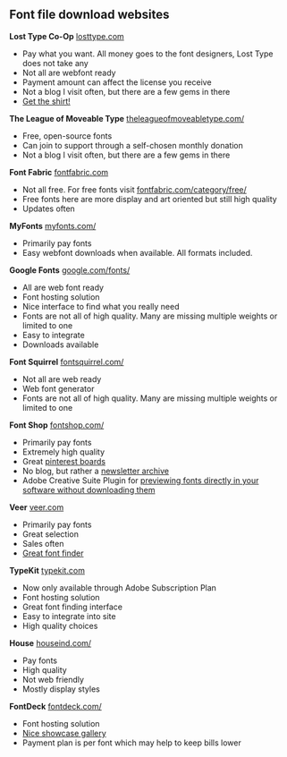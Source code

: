 Font file download websites
-------------------------

**Lost Type Co-Op**
[losttype.com](http://http://losttype.com)

* Pay what you want. All money goes to the font designers, Lost Type does not take any
* Not all are webfont ready
* Payment amount can affect the license you receive
* Not a blog I visit often, but there are a few gems in there
* [Get the shirt!](http://store.losttype.com/)


**The League of Moveable Type**
[theleagueofmoveabletype.com/](http://www.theleagueofmoveabletype.com/)

* Free, open-source fonts
* Can join to support through a self-chosen monthly donation
* Not a blog I visit often, but there are a few gems in there


**Font Fabric**
[fontfabric.com](http://www.fontfabric.com)

* Not all free. For free fonts visit [fontfabric.com/category/free/](http://fontfabric.com/category/free/)
* Free fonts here are more display and art oriented but still high quality
* Updates often


**MyFonts**
[myfonts.com/](http://www.myfonts.com/)

* Primarily pay fonts
* Easy webfont downloads when available. All formats included.


**Google Fonts**
[google.com/fonts/](http://www.google.com/fonts/)

* All are web font ready
* Font hosting solution
* Nice interface to find what you really need
* Fonts are not all of high quality. Many are missing multiple weights or limited to one
* Easy to integrate
* Downloads available


**Font Squirrel**
[fontsquirrel.com/](http://www.fontsquirrel.com/)

* Not all are web ready
* Web font generator
* Fonts are not all of high quality. Many are missing multiple weights or limited to one


**Font Shop**
[fontshop.com/](http://www.fontshop.com/)

* Primarily pay fonts
* Extremely high quality
* Great [pinterest boards](http://pinterest.com/fontshop/)
* No blog, but rather a [newsletter archive](http://www.fontshop.com/blog/newsletters/)
* Adobe Creative Suite Plugin for [previewing fonts directly in your software without downloading them](http://www.fontshop.com/plugin/)


**Veer**
[veer.com](http://www.veer.com/products/fonts/)

* Primarily pay fonts
* Great selection
* Sales often
* [Great font finder](http://www.veer.com/products/fonts/finder/)


**TypeKit**
[typekit.com](http://www.typekit.com)

* Now only available through Adobe Subscription Plan
* Font hosting solution
* Great font finding interface
* Easy to integrate into site
* High quality choices


**House**
[houseind.com/](http://www.houseind.com/fonts/)

* Pay fonts
* High quality
* Not web friendly
* Mostly display styles


**FontDeck**
[fontdeck.com/](http://fontdeck.com/)

* Font hosting solution
* [Nice showcase gallery](http://fontdeck.com/showcase)
* Payment plan is per font which may help to keep bills lower
